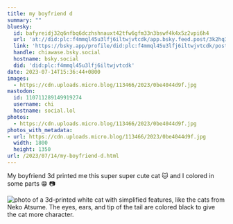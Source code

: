 ```yaml
---
title: my boyfriend d
summary: ""
bluesky:
  id: bafyreidj32q6nfbq6dczhshnauxt42tfw6gfm33n3bswf4k4x5z2vpi6h4
  url: 'at://did:plc:f4mmql45u3lfj6iltwjvtcdk/app.bsky.feed.post/3k2hq3jwgds2t'
  link: 'https://bsky.app/profile/did:plc:f4mmql45u3lfj6iltwjvtcdk/post/3k2hq3jwgds2t'
  handle: chiawase.bsky.social
  hostname: bsky.social
  did: 'did:plc:f4mmql45u3lfj6iltwjvtcdk'
date: 2023-07-14T15:36:44+0800
images:
  - https://cdn.uploads.micro.blog/113466/2023/0be4044d9f.jpg
mastodon:
  id: 110711289149919274
  username: chi
  hostname: social.lol
photos:
  - https://cdn.uploads.micro.blog/113466/2023/0be4044d9f.jpg
photos_with_metadata:
- url: https://cdn.uploads.micro.blog/113466/2023/0be4044d9f.jpg
  width: 1800
  height: 1350
url: /2023/07/14/my-boyfriend-d.html
---
```


My boyfriend 3d printed me this super super cute cat 🐱 and I colored in some parts 😁 📷

![photo of a 3d-printed white cat with simplified features, like the cats from Neko Atsume. The eyes, ears, and tip of the tail are colored black to give the cat more character.](https://chisenires.design/uploads/2023/0be4044d9f.jpg)
